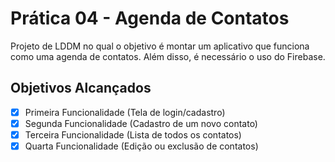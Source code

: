 # Prática 04 - Agenda de Contatos

Projeto de LDDM no qual o objetivo é montar um aplicativo que funciona como uma agenda de contatos. Além disso, é necessário o uso do Firebase.

## Objetivos Alcançados
- [x] Primeira Funcionalidade (Tela de login/cadastro)
- [x] Segunda Funcionalidade (Cadastro de um novo contato)
- [x] Terceira Funcionalidade (Lista de todos os contatos)
- [x] Quarta Funcionalidade (Edição ou exclusão de contatos)